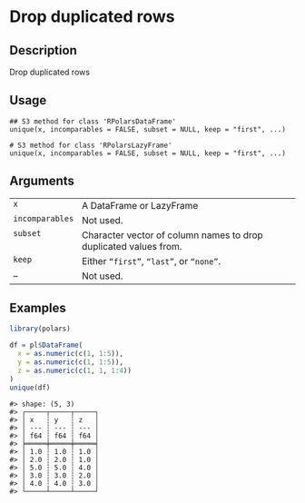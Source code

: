

# Drop duplicated rows

## Description

Drop duplicated rows

## Usage

<pre><code class='language-R'>## S3 method for class 'RPolarsDataFrame'
unique(x, incomparables = FALSE, subset = NULL, keep = "first", ...)

# S3 method for class 'RPolarsLazyFrame'
unique(x, incomparables = FALSE, subset = NULL, keep = "first", ...)
</code></pre>

## Arguments

<table>
<tr>
<td style="white-space: nowrap; font-family: monospace; vertical-align: top">
<code id="unique.RPolarsDataFrame_:_x">x</code>
</td>
<td>
A DataFrame or LazyFrame
</td>
</tr>
<tr>
<td style="white-space: nowrap; font-family: monospace; vertical-align: top">
<code id="unique.RPolarsDataFrame_:_incomparables">incomparables</code>
</td>
<td>
Not used.
</td>
</tr>
<tr>
<td style="white-space: nowrap; font-family: monospace; vertical-align: top">
<code id="unique.RPolarsDataFrame_:_subset">subset</code>
</td>
<td>
Character vector of column names to drop duplicated values from.
</td>
</tr>
<tr>
<td style="white-space: nowrap; font-family: monospace; vertical-align: top">
<code id="unique.RPolarsDataFrame_:_keep">keep</code>
</td>
<td>
Either <code>“first”</code>, <code>“last”</code>, or
<code>“none”</code>.
</td>
</tr>
<tr>
<td style="white-space: nowrap; font-family: monospace; vertical-align: top">
<code id="unique.RPolarsDataFrame_:_...">…</code>
</td>
<td>
Not used.
</td>
</tr>
</table>

## Examples

``` r
library(polars)

df = pl$DataFrame(
  x = as.numeric(c(1, 1:5)),
  y = as.numeric(c(1, 1:5)),
  z = as.numeric(c(1, 1, 1:4))
)
unique(df)
```

    #> shape: (5, 3)
    #> ┌─────┬─────┬─────┐
    #> │ x   ┆ y   ┆ z   │
    #> │ --- ┆ --- ┆ --- │
    #> │ f64 ┆ f64 ┆ f64 │
    #> ╞═════╪═════╪═════╡
    #> │ 1.0 ┆ 1.0 ┆ 1.0 │
    #> │ 2.0 ┆ 2.0 ┆ 1.0 │
    #> │ 5.0 ┆ 5.0 ┆ 4.0 │
    #> │ 3.0 ┆ 3.0 ┆ 2.0 │
    #> │ 4.0 ┆ 4.0 ┆ 3.0 │
    #> └─────┴─────┴─────┘
